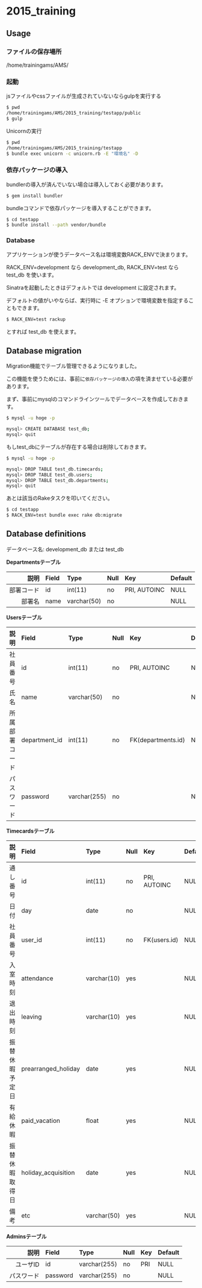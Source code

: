 # 2015_training

## Usage

### ファイルの保存場所

/home/trainingams/AMS/

### 起動

jsファイルやcssファイルが生成されていないならgulpを実行する

```bash
$ pwd
/home/trainingams/AMS/2015_training/testapp/public
$ gulp
```
Unicornの実行

```bash
$ pwd
/home/trainingams/AMS/2015_training/testapp
$ bundle exec unicorn -c unicorn.rb -E "環境名" -D
```

### 依存パッケージの導入

bundlerの導入が済んでいない場合は導入しておく必要があります。

```bash
$ gem install bundler
```

bundleコマンドで依存パッケージを導入することができます。

```bash
$ cd testapp
$ bundle install --path vendor/bundle
```

### Database

アプリケーションが使うデータベース名は環境変数RACK_ENVで決まります。

RACK_ENV=development なら development_db, RACK_ENV=test なら test_db を使います。

Sinatraを起動したときはデフォルトでは development に設定されます。

デフォルトの値がいやならば、実行時に -E オプションで環境変数を指定することもできます。

```bash
$ RACK_ENV=test rackup
```

とすれば test_db を使えます。

## Database migration

Migration機能でテーブル管理できるようになりました。

この機能を使うためには、事前に`依存パッケージの導入`の項を済ませている必要があります。

まず、事前にmysqlのコマンドラインツールでデータベースを作成しておきます。

```bash
$ mysql -u hoge -p

mysql> CREATE DATABASE test_db;
mysql> quit
```

もしtest_dbにテーブルが存在する場合は削除しておきます。

```bash
$ mysql -u hoge -p

mysql> DROP TABLE test_db.timecards;
mysql> DROP TABLE test_db.users;
mysql> DROP TABLE test_db.departments;
mysql> quit
```

あとは該当のRakeタスクを叩いてください。

```bash
$ cd testapp
$ RACK_ENV=test bundle exec rake db:migrate
```

## Database definitions

データベース名: development_db または test_db

**Departmentsテーブル**

説明|Field|Type|Null|Key|Default
--:|:--|:--|:--|:--|:--
部署コード|id|int(11)|no|PRI, AUTOINC|NULL
部署名|name|varchar(50)|no||NULL

**Usersテーブル**

説明|Field|Type|Null|Key|Default
--:|:--|:--|:--|:--|:--
社員番号|id|int(11)|no|PRI, AUTOINC|NULL
氏名|name|varchar(50)|no||NULL
所属部署コード|department_id|int(11)|no|FK(departments.id)|NULL
パスワード|password|varchar(255)|no||NULL

**Timecardsテーブル**

説明|Field|Type|Null|Key|Default
--:|:--|:--|:--|:--|:--
通し番号|id|int(11)|no|PRI, AUTOINC|NULL
日付|day|date|no||NULL
社員番号|user_id|int(11)|no|FK(users.id)|NULL
入室時刻|attendance|varchar(10)|yes||NULL
退出時刻|leaving|varchar(10)|yes||NULL
振替休暇予定日|prearranged_holiday|date|yes||NULL
有給休暇|paid_vacation|float|yes||NULL
振替休暇取得日|holiday_acquisition|date|yes||NULL
備考|etc|varchar(50)|yes||NULL


**Adminsテーブル**

説明|Field|Type|Null|Key|Default
--:|:--|:--|:--|:--|:--
ユーザID|id|varchar(255)|no|PRI|NULL
パスワード|password|varchar(255)|no||NULL
